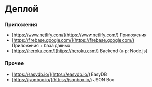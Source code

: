 # Деплой

### Приложения
- [https://www.netlify.com/](https://www.netlify.com/) Приложения
- [https://firebase.google.com/](https://firebase.google.com/) Приложения + база данных
- [https://heroku.com/](https://heroku.com/) Backend (н-р: Node.js)

### Прочее
- [https://easydb.io/](https://easydb.io/) EasyDB
- [https://jsonbox.io/](https://jsonbox.io/) JSON Box
